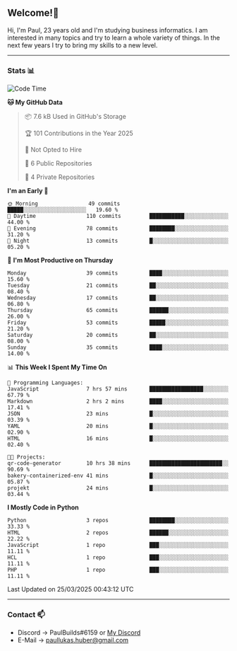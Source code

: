 ## Welcome!👋

Hi, I'm Paul, 23 years old and I'm studying business informatics. I am interested in many topics and try to learn a whole variety of things. In the next few years I try to bring my skills to a new level.

---
### Stats 📊

<!--START_SECTION:waka-->
![Code Time](http://img.shields.io/badge/Code%20Time-111%20hrs%201%20min-blue)

**🐱 My GitHub Data** 

> 📦 7.6 kB Used in GitHub's Storage 
 > 
> 🏆 101 Contributions in the Year 2025
 > 
> 🚫 Not Opted to Hire
 > 
> 📜 6 Public Repositories 
 > 
> 🔑 4 Private Repositories 
 > 
**I'm an Early 🐤** 

```text
🌞 Morning                49 commits          █████░░░░░░░░░░░░░░░░░░░░   19.60 % 
🌆 Daytime                110 commits         ███████████░░░░░░░░░░░░░░   44.00 % 
🌃 Evening                78 commits          ████████░░░░░░░░░░░░░░░░░   31.20 % 
🌙 Night                  13 commits          █░░░░░░░░░░░░░░░░░░░░░░░░   05.20 % 
```
📅 **I'm Most Productive on Thursday** 

```text
Monday                   39 commits          ████░░░░░░░░░░░░░░░░░░░░░   15.60 % 
Tuesday                  21 commits          ██░░░░░░░░░░░░░░░░░░░░░░░   08.40 % 
Wednesday                17 commits          ██░░░░░░░░░░░░░░░░░░░░░░░   06.80 % 
Thursday                 65 commits          ██████░░░░░░░░░░░░░░░░░░░   26.00 % 
Friday                   53 commits          █████░░░░░░░░░░░░░░░░░░░░   21.20 % 
Saturday                 20 commits          ██░░░░░░░░░░░░░░░░░░░░░░░   08.00 % 
Sunday                   35 commits          ████░░░░░░░░░░░░░░░░░░░░░   14.00 % 
```


📊 **This Week I Spent My Time On** 

```text
💬 Programming Languages: 
JavaScript               7 hrs 57 mins       █████████████████░░░░░░░░   67.79 % 
Markdown                 2 hrs 2 mins        ████░░░░░░░░░░░░░░░░░░░░░   17.41 % 
JSON                     23 mins             █░░░░░░░░░░░░░░░░░░░░░░░░   03.39 % 
YAML                     20 mins             █░░░░░░░░░░░░░░░░░░░░░░░░   02.90 % 
HTML                     16 mins             █░░░░░░░░░░░░░░░░░░░░░░░░   02.40 % 

🐱‍💻 Projects: 
qr-code-generator        10 hrs 38 mins      ███████████████████████░░   90.69 % 
bakery-containerized-env 41 mins             █░░░░░░░░░░░░░░░░░░░░░░░░   05.87 % 
projekt                  24 mins             █░░░░░░░░░░░░░░░░░░░░░░░░   03.44 % 
```

**I Mostly Code in Python** 

```text
Python                   3 repos             ████████░░░░░░░░░░░░░░░░░   33.33 % 
HTML                     2 repos             ██████░░░░░░░░░░░░░░░░░░░   22.22 % 
JavaScript               1 repo              ███░░░░░░░░░░░░░░░░░░░░░░   11.11 % 
HCL                      1 repo              ███░░░░░░░░░░░░░░░░░░░░░░   11.11 % 
PHP                      1 repo              ███░░░░░░░░░░░░░░░░░░░░░░   11.11 % 
```




 Last Updated on 25/03/2025 00:43:12 UTC
<!--END_SECTION:waka-->

---
### Contact 📫

* Discord -> PaulBuilds#6159 or [My Discord](https://discord.gg/7kq6UnB)
* E-Mail -> paullukas.huber@gmail.com
